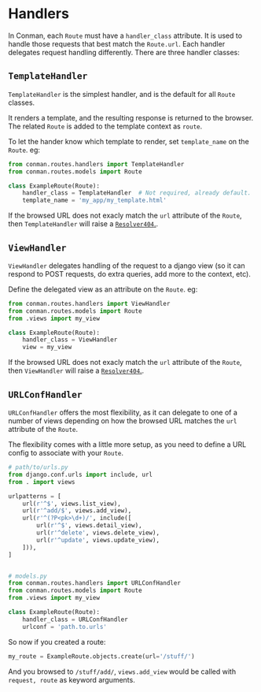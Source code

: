 # Handlers

In Conman, each `Route` must have a `handler_class` attribute. It is used to
handle those requests that best match the `Route.url`. Each handler delegates
request handling differently. There are three handler classes:

## `TemplateHandler`

`TemplateHandler` is the simplest handler, and is the default for all `Route`
classes.

It renders a template, and the resulting response is returned to the browser.
The related `Route` is added to the template context as `route`.

To let the hander know which template to render, set `template_name` on the
`Route`. eg:

```python
from conman.routes.handlers import TemplateHandler
from conman.routes.models import Route

class ExampleRoute(Route):
    handler_class = TemplateHandler  # Not required, already default.
    template_name = 'my_app/my_template.html'
```

If the browsed URL does not exacly match the `url` attribute of the `Route`,
then `TemplateHandler` will raise a [`Resolver404`.][django-resolver404].

## `ViewHandler`

`ViewHandler` delegates handling of the request to a django view (so it can
respond to POST requests, do extra queries, add more to the context, etc).

Define the delegated view as an attribute on the `Route`. eg:

```python
from conman.routes.handlers import ViewHandler
from conman.routes.models import Route
from .views import my_view

class ExampleRoute(Route):
    handler_class = ViewHandler
    view = my_view
```

If the browsed URL does not exacly match the `url` attribute of the `Route`,
then `ViewHandler` will raise a [`Resolver404`.][django-resolver404].

## `URLConfHandler`

`URLConfHandler` offers the most flexibility, as it can delegate to one of a
number of views depending on how the browsed URL matches the `url` attribute of
the `Route`.

The flexibility comes with a little more setup, as you need to define a URL
config to associate with your `Route`.

```python
# path/to/urls.py
from django.conf.urls import include, url
from . import views

urlpatterns = [
    url(r'^$', views.list_view),
    url(r'^add/$', views.add_view),
    url(r'^(?P<pk>\d+)/', include([
        url(r'^$', views.detail_view),
        url(r'^delete', views.delete_view),
        url(r'^update', views.update_view),
    ])),
]


# models.py
from conman.routes.handlers import URLConfHandler
from conman.routes.models import Route
from .views import my_view

class ExampleRoute(Route):
    handler_class = URLConfHandler
    urlconf = 'path.to.urls'
```

So now if you created a route:

```python
my_route = ExampleRoute.objects.create(url='/stuff/')
```

And you browsed to `/stuff/add/`, `views.add_view` would be called with
`request, route` as keyword arguments.


[django-resolver404]: https://docs.djangoproject.com/en/stable/ref/exceptions/#resolver404
